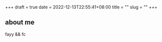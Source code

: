 +++ 
draft = true
date = 2022-12-13T22:55:41+08:00
title = ""
slug = "" 
+++


## about me
fayy && fc
